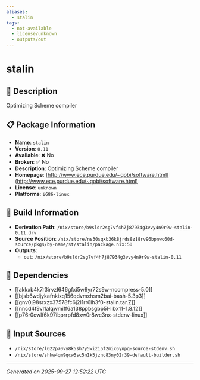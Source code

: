 ```yaml
---
aliases:
  - stalin
tags:
  - not-available
  - license/unknown
  - outputs/out
---
```


# stalin

## 📝 Description

Optimizing Scheme compiler

## 📋 Package Information

- **Name**: `stalin`
- **Version**: `0.11`
- **Available**: ❌ No
- **Broken**: ✅ No
- **Description**: Optimizing Scheme compiler
- **Homepage**: [http://www.ece.purdue.edu/~qobi/software.html](http://www.ece.purdue.edu/~qobi/software.html)
- **License**: `unknown`
- **Platforms**: `i686-linux`

## 🔧 Build Information

- **Derivation Path**: `/nix/store/b9sldr2sg7vf4h7j87934g3vvy4n9r9w-stalin-0.11.drv`
- **Source Position**: `/nix/store/ns30sqxb36k8jrds8z18rv96bpnwc60d-source/pkgs/by-name/st/stalin/package.nix:50`
- **Outputs**:
  - `out`:  `/nix/store/b9sldr2sg7vf4h7j87934g3vvy4n9r9w-stalin-0.11`

## 🔗 Dependencies

- [[akkxb4k7r3irvzl646gfxi5w9yr72s9w-ncompress-5.0]]
- [[bjsb6wdjykafnkixq156qdvmxhsm2bai-bash-5.3p3]]
- [[gnv0j98srxzx37578fc6j2l1rr6lh3f0-stalin.tar.Z]]
- [[nncd4f9vl1alqwmiff6a138ppbsgbp5l-libx11-1.8.12]]
- [[p76r0cwlf6k97ibprrpfd8xw0r8wc3nx-stdenv-linux]]

## 📁 Input Sources

- `/nix/store/l622p70vy8k5sh7y5wizi5f2mic6ynpg-source-stdenv.sh`
- `/nix/store/shkw4qm9qcw5sc5n1k5jznc83ny02r39-default-builder.sh`

---
*Generated on 2025-09-27 12:52:22 UTC*
